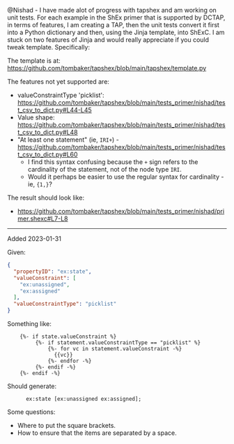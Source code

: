 @Nishad - I have made alot of progress with tapshex and am working on unit
tests. For each example in the ShEx primer that is supported by DCTAP, in terms
of features, I am creating a TAP, then the unit tests convert it first into a
Python dictionary and then, using the Jinja template, into ShExC. I am stuck on
two features of Jinja and would really appreciate if you could tweak template.
Specifically:

The template is at: https://github.com/tombaker/tapshex/blob/main/tapshex/template.py

The features not yet supported are:
- valueConstraintType 'picklist': https://github.com/tombaker/tapshex/blob/main/tests_primer/nishad/test_csv_to_dict.py#L44-L45
- Value shape: https://github.com/tombaker/tapshex/blob/main/tests_primer/nishad/test_csv_to_dict.py#L48
- "At least one statement" (ie, `IRI+`) - https://github.com/tombaker/tapshex/blob/main/tests_primer/nishad/test_csv_to_dict.py#L60
  - I find this syntax confusing because the `+` sign refers to the cardinality of the statement, not of the node type `IRI`.
  - Would it perhaps be easier to use the regular syntax for cardinality - ie, `{1,}`?

The result should look like: 
- https://github.com/tombaker/tapshex/blob/main/tests_primer/nishad/primer.shexc#L7-L8

---------------------------------------------------------
Added 2023-01-31

Given:

```json
{
  "propertyID": "ex:state",
  "valueConstraint": [
    "ex:unassigned",
    "ex:assigned"
  ],
  "valueConstraintType": "picklist"
}

```

Something like:

```django
    {%- if state.valueConstraint %}
         {%- if statement.valueConstraintType == "picklist" %}
             {%- for vc in statement.valueConstraint -%}
               {{vc}}
             {%- endfor -%}
         {%- endif -%}
    {%- endif -%}
```

Should generate:

```turtle
      ex:state [ex:unassigned ex:assigned];
```

Some questions:
- Where to put the square brackets.
- How to ensure that the items are separated by a space.

